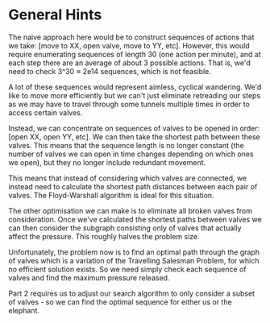General Hints
=============

The naive approach here would be to construct sequences of actions that we take: [move to XX, open valve, move to YY, etc]. However, this would require enumerating sequences of length 30 (one action per minute), and at each step there are an average of about 3 possible actions. That is, we'd need to check 3^30 ≈ 2e14 sequences, which is not feasible.

A lot of these sequences would represent aimless, cyclical wandering. We'd like to move more efficiently but we can't just eliminate retreading our steps as we may have to travel through some tunnels multiple times in order to access certain valves.

Instead, we can concentrate on sequences of valves to be opened in order: [open XX, open YY, etc]. We can then take the shortest path between these valves. This means that the sequence length is no longer constant (the number of valves we can open in time changes depending on which ones we open), but they no longer include redundant movement.

This means that instead of considering which valves are connected, we instead need to calculate the shortest path distances between each pair of valves. The Floyd-Warshall algorithm is ideal for this situation.

The other optimisation we can make is to eliminate all broken valves from consideration. Once we've calculated the shortest paths between valves we can then consider the subgraph consisting only of valves that actually affect the pressure. This roughly halves the problem size.

Unfortunately, the problem now is to find an optimal path through the graph of valves which is a variation of the Travelling Salesman Problem, for which no efficient solution exists. So we need simply check each sequence of valves and find the maximum pressure released.

Part 2 requires us to adjust our search algorithm to only consider a subset of valves - so we can find the optimal sequence for either us or the elephant.
